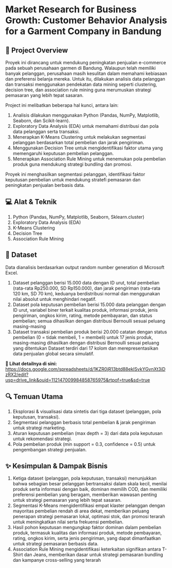 # **Market Research for Business Growth: Customer Behavior Analysis for a Garment Company in Bandung**

## 🎯 **Project Overview**
Proyek ini dirancang untuk mendukung peningkatan penjualan e-commerce pada sebuah perusahaan garmen di Bandung. Walaupun telah memiliki banyak pelanggan, perusahaan masih kesulitan dalam memahami kebiasaan dan preferensi belanja mereka. Untuk itu, dilakukan analisis data pelanggan dan transaksi menggunakan pendekatan data mining seperti clustering, decision tree, dan association rule mining guna merumuskan strategi pemasaran yang lebih tepat sasaran. 

Project ini melibatkan beberapa hal kunci, antara lain:
1.	Analisis dilakukan menggunakan Python (Pandas, NumPy, Matplotlib, Seaborn, dan Scikit-learn).
2.	Exploratory Data Analysis (EDA) untuk memahami distribusi dan pola data pelanggan serta transaksi.
3.	Menerapkan K-Means Clustering untuk melakukan segmentasi pelanggan berdasarkan total pembelian dan jarak pengiriman.
4.	Menggunakan Decision Tree untuk mengidentifikasi faktor utama yang memengaruhi keputusan pembelian pelanggan.
5.	Menerapkan Association Rule Mining untuk menemukan pola pembelian produk guna mendukung strategi bundling dan promosi.

Proyek ini menghasilkan segmentasi pelanggan, identifikasi faktor keputusan pembelian untuk mendukung stratefi pemasaran dan peningkatan penjualan berbasis data.

## 💻 **Alat & Teknik**
1.	Python (Pandas, NumPy, Matplotlib, Seaborn, Sklearn.cluster)
2.	Exploratory Data Analysis (EDA)
3.	K-Means Clustering
4.	Decision Tree
5.	Association Rule Mining

## 📁 **Dataset**
Data dianalisis berdasarkan output random number generation di Microsoft Excel.
1.	Dataset pelanggan berisi 15.000 data dengan ID urut, total pembelian (rata-rata Rp250.000, SD Rp150.000), dan jarak pengiriman (rata-rata 120 km, SD 70 km), keduanya berdistribusi normal dan menggunakan nilai absolut untuk menghindari negatif.
2.	Dataset pola keputusan pembelian berisi 15.000 data pelanggan dengan ID urut, variabel biner terkait kualitas produk, informasi produk, jenis pengiriman, ongkos kirim, rating, metode pembayaran, dan status pembelian; semua dihasilkan dengan distribusi Bernoulli sesuai peluang masing-masing
3.	Dataset transaksi pembelian produk berisi 20.000 catatan dengan status pembelian (0 = tidak membeli, 1 = membeli) untuk 17 jenis produk, masing-masing dihasilkan dengan distribusi Bernoulli sesuai peluang yang ditentukan
Dataset terdiri dari 17 kolom dan merepresentasikan data penjualan global secara simulatif.

**🔗 Lihat detailnya di sini:**
https://docs.google.com/spreadsheets/d/1KZR0jR13btd88eklSvkYGvnXt3iDzRX2/edit?usp=drive_link&ouid=112147009984858765975&rtpof=true&sd=true 

## 🔍 **Temuan Utama**
1.	Eksplorasi & visualisasi data sintetis dari tiga dataset (pelanggan, pola keputusan, transaksi).
2.	Segmentasi pelanggan berbasis total pembelian & jarak pengiriman untuk strategi marketing.
3.	Aturan keputusan pembelian (max depth = 3) dari data pola keputusan untuk rekomendasi strategi.
4.	Pola pembelian produk (min support = 0.3, confidence = 0.5) untuk pengembangan strategi penjualan.

## ✨ **Kesimpulan & Dampak Bisnis**
1. Ketiga dataset (pelanggan, pola keputusan, transaksi) menunjukkan bahwa sebagian besar pelanggan bertransaksi dalam skala kecil, menilai produk serta informasi dengan baik, dominan memilih COD, dan memiliki preferensi pembelian yang beragam, memberikan wawasan penting untuk strategi pemasaran yang lebih tepat sasaran.
2. Segmentasi K-Means mengidentifikasi empat klaster pelanggan dengan mayoritas pembelian rendah di area dekat, memberikan peluang penerapan strategi pemasaran lokal, optimasi stok, dan promosi terarah untuk meningkatkan nilai serta frekuensi pembelian.
3. Hasil pohon keputusan mengungkap faktor dominan dalam pembelian produk, termasuk kualitas dan informasi produk, metode pembayaran, rating, ongkos kirim, serta jenis pengiriman, yang dapat dimanfaatkan untuk strategi pemasaran berbasis data.
4. Association Rule Mining mengidentifikasi keterkaitan signifikan antara T-Shirt dan Jeans, memberikan dasar untuk strategi pemasaran bundling dan kampanye cross-selling yang terarah
